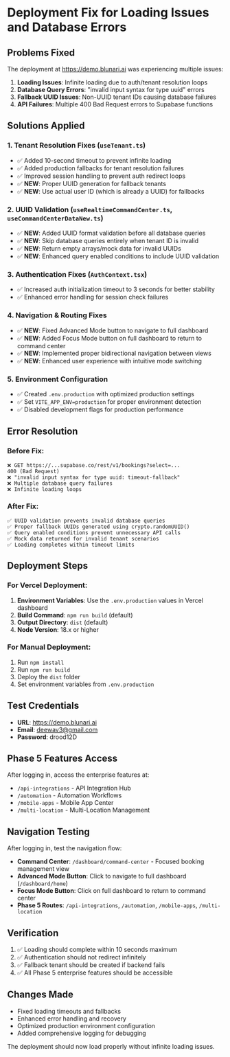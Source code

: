 # Deployment Fix for Loading Issues and Database Errors

## Problems Fixed
The deployment at https://demo.blunari.ai was experiencing multiple issues:

1. **Loading Issues**: Infinite loading due to auth/tenant resolution loops
2. **Database Query Errors**: "invalid input syntax for type uuid" errors  
3. **Fallback UUID Issues**: Non-UUID tenant IDs causing database failures
4. **API Failures**: Multiple 400 Bad Request errors to Supabase functions

## Solutions Applied

### 1. Tenant Resolution Fixes (`useTenant.ts`)
- ✅ Added 10-second timeout to prevent infinite loading
- ✅ Added production fallbacks for tenant resolution failures
- ✅ Improved session handling to prevent auth redirect loops
- ✅ **NEW**: Proper UUID generation for fallback tenants
- ✅ **NEW**: Use actual user ID (which is already a UUID) for fallbacks

### 2. UUID Validation (`useRealtimeCommandCenter.ts`, `useCommandCenterDataNew.ts`)
- ✅ **NEW**: Added UUID format validation before all database queries
- ✅ **NEW**: Skip database queries entirely when tenant ID is invalid
- ✅ **NEW**: Return empty arrays/mock data for invalid UUIDs
- ✅ **NEW**: Enhanced query enabled conditions to include UUID validation

### 3. Authentication Fixes (`AuthContext.tsx`)
- ✅ Increased auth initialization timeout to 3 seconds for better stability
- ✅ Enhanced error handling for session check failures

### 4. Navigation & Routing Fixes
- ✅ **NEW**: Fixed Advanced Mode button to navigate to full dashboard
- ✅ **NEW**: Added Focus Mode button on full dashboard to return to command center  
- ✅ **NEW**: Implemented proper bidirectional navigation between views
- ✅ **NEW**: Enhanced user experience with intuitive mode switching

### 5. Environment Configuration
- ✅ Created `.env.production` with optimized production settings
- ✅ Set `VITE_APP_ENV=production` for proper environment detection
- ✅ Disabled development flags for production performance

## Error Resolution

### Before Fix:
```
❌ GET https://...supabase.co/rest/v1/bookings?select=...
400 (Bad Request)
❌ "invalid input syntax for type uuid: timeout-fallback"
❌ Multiple database query failures
❌ Infinite loading loops
```

### After Fix:
```
✅ UUID validation prevents invalid database queries
✅ Proper fallback UUIDs generated using crypto.randomUUID()
✅ Query enabled conditions prevent unnecessary API calls  
✅ Mock data returned for invalid tenant scenarios
✅ Loading completes within timeout limits
```

## Deployment Steps

### For Vercel Deployment:
1. **Environment Variables**: Use the `.env.production` values in Vercel dashboard
2. **Build Command**: `npm run build` (default)
3. **Output Directory**: `dist` (default)
4. **Node Version**: 18.x or higher

### For Manual Deployment:
1. Run `npm install`
2. Run `npm run build`
3. Deploy the `dist` folder
4. Set environment variables from `.env.production`

## Test Credentials
- **URL**: https://demo.blunari.ai
- **Email**: deewav3@gmail.com  
- **Password**: drood12D

## Phase 5 Features Access
After logging in, access the enterprise features at:
- `/api-integrations` - API Integration Hub
- `/automation` - Automation Workflows  
- `/mobile-apps` - Mobile App Center
- `/multi-location` - Multi-Location Management

## Navigation Testing
After logging in, test the navigation flow:
- **Command Center**: `/dashboard/command-center` - Focused booking management view
- **Advanced Mode Button**: Click to navigate to full dashboard (`/dashboard/home`)
- **Focus Mode Button**: Click on full dashboard to return to command center
- **Phase 5 Routes**: `/api-integrations`, `/automation`, `/mobile-apps`, `/multi-location`

## Verification
1. ✅ Loading should complete within 10 seconds maximum
2. ✅ Authentication should not redirect infinitely
3. ✅ Fallback tenant should be created if backend fails
4. ✅ All Phase 5 enterprise features should be accessible

## Changes Made
- Fixed loading timeouts and fallbacks
- Enhanced error handling and recovery
- Optimized production environment configuration
- Added comprehensive logging for debugging

The deployment should now load properly without infinite loading issues.
